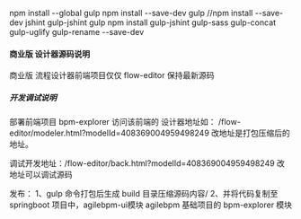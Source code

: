  npm install --global gulp
 npm install --save-dev gulp   //npm install --save-dev jshint gulp-jshint
 gulp
 npm install gulp-jshint gulp-sass gulp-concat gulp-uglify gulp-rename --save-dev
 

 
#### 商业版 设计器源码说明
商业版 流程设计器前端项目仅仅  flow-editor 保持最新源码

##### 开发调试说明
部署前端项目 bpm-explorer
访问该前端的 设计器地址如：  /flow-editor/modeler.html?modelId=408369004959498249
改地址是打包压缩后的地址。

调试开发地址：/flow-editor/back.html?modelId=408369004959498249
改地址可以调试源码

发布：
1、gulp 命令打包后生成 build 目录压缩源码内容/
2、并将代码复制至 
springboot 项目中，agilebpm-ui模块
agilebpm 基础项目的 bpm-explorer 模块
 